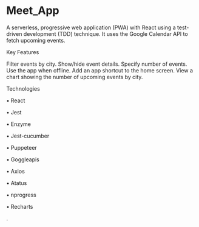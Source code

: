 # Meet_App

A serverless, progressive web application (PWA) with React using a test-driven development (TDD) technique. It uses the Google Calendar API to fetch upcoming events.

Key Features

Filter events by city. Show/hide event details. Specify number of events. Use the app when offline. Add an app shortcut to the home screen. View a chart showing the number of upcoming events by city.


Technologies

• React

• Jest

• Enzyme

• Jest-cucumber

• Puppeteer

• Goggleapis

• Axios

• Atatus

• nprogress

• Recharts 


.
